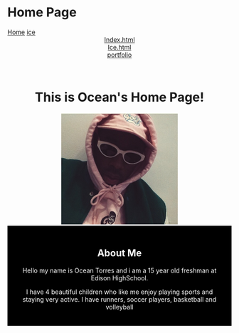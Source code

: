  # Home Page


<html lang="en”>
  <head>
    <meta charset=>
    
</head>
<link href="mypage.css" rel="stylesheet" type="text/css"> 
<body>
<style> {background-color: #f1e6f7;} </style>
 <a href="home.html">Home</a>
<a href="ice.html">ice</a>
 <center><a href="showcase1/index.html.html">Index.html</a>
   <center><a href="ice.html">Ice.html</a>
   <center><a href="portfolio">portfolio</a> 
                                                                      
 </p>               
 <br>
 <div>
   <h1>This is Ocean's Home Page!</h1>
    <div align="center">
    <img src="4viEiHIEzT.png" height="250">
    </div>
    <div style="background-color:black;color:white;padding:20px;">
  <h2>About Me</h2>
  <p>Hello my name is Ocean Torres and i am a 15 year old freshman at Edison HighSchool.</p>
  <p></p>
<p> I have 4 beautiful children who like me enjoy playing sports and staying very active. I have runners, soccer players, basketball and volleyball</p>      </div>

   
                      

